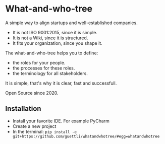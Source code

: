# What-and-who-tree

A simple way to align startups and well-established companies.

* It is not ISO 9001:2015, since it is simple.
* It is not a Wiki, since it is structured.
* It fits your organization, since you shape it.

The what-and-who-tree helps you to define:

* the roles for your people. 
* the processes for these roles.
* the terminology for all stakeholders.

It is simple, that's why it is clear, fast and successfull.

Open Source since 2020.

## Installation
* Install your favorite IDE. For example PyCharm
* Create a new project
* In the terminal: `pip install -e git+https://github.com/guettli/whatandwhotree/#egg=whatandwhotree`

